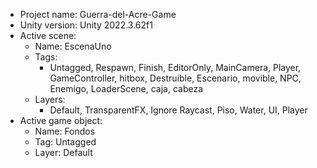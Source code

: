 <!-- UNITY CODE ASSIST INSTRUCTIONS START -->
- Project name: Guerra-del-Acre-Game
- Unity version: Unity 2022.3.62f1
- Active scene:
  - Name: EscenaUno
  - Tags:
    - Untagged, Respawn, Finish, EditorOnly, MainCamera, Player, GameController, hitbox, Destruible, Escenario, movible, NPC, Enemigo, LoaderScene, caja, cabeza
  - Layers:
    - Default, TransparentFX, Ignore Raycast, Piso, Water, UI, Player
- Active game object:
  - Name: Fondos
  - Tag: Untagged
  - Layer: Default
<!-- UNITY CODE ASSIST INSTRUCTIONS END -->